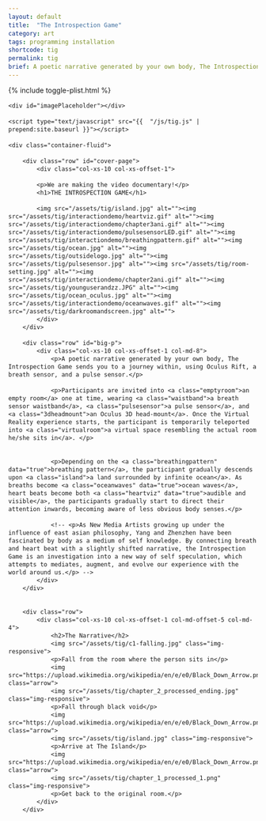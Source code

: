 ```yaml
---
layout: default
title:  "The Introspection Game"
category: art
tags: programming installation
shortcode: tig
permalink: tig
brief: A poetic narrative generated by your own body, The Introspection Game sends you to a journey within, using Oculus Rift, a breath sensor, and a pulse sensor.
---
```


<div class="content-container label-add-border" id="tigpage">
	{% include toggle-plist.html %}

	<div id="imagePlaceholder"></div>

	<script type="text/javascript" src="{{  "/js/tig.js" |  prepend:site.baseurl }}"></script>

	<div class="container-fluid">

		<div class="row" id="cover-page">
			<div class="col-xs-10 col-xs-offset-1">
		
			<p>We are making the video documentary!</p>
			<h1>THE INTROSPECTION GAME</h1>

			<img src="/assets/tig/island.jpg" alt=""><img src="/assets/tig/interactiondemo/heartviz.gif" alt=""><img src="/assets/tig/interactiondemo/chapter3ani.gif" alt=""><img src="/assets/tig/interactiondemo/pulsesensorLED.gif" alt=""><img src="/assets/tig/interactiondemo/breathingpattern.gif" alt=""><img src="/assets/tig/ocean.jpg" alt=""><img src="/assets/tig/outsidelogo.jpg" alt=""><img src="/assets/tig/pulsesensor.jpg" alt=""><img src="/assets/tig/room-setting.jpg" alt=""><img src="/assets/tig/interactiondemo/chapter2ani.gif" alt=""><img src="/assets/tig/younguserandzz.JPG" alt=""><img src="/assets/tig/ocean_oculus.jpg" alt=""><img src="/assets/tig/interactiondemo/oceanwaves.gif" alt=""><img src="/assets/tig/darkroomandscreen.jpg" alt="">
			</div>
		</div>

		<div class="row" id="big-p">
			<div class="col-xs-10 col-xs-offset-1 col-md-8">
				<p>A poetic narrative generated by your own body, The Introspection Game sends you to a journey within, using Oculus Rift, a breath sensor, and a pulse sensor.</p>

				<p>Participants are invited into <a class="emptyroom">an empty room</a> one at time, wearing <a class="waistband">a breath sensor waistband</a>, <a class="pulsesensor">a pulse sensor</a>, and <a class="3dheadmount">an Oculus 3D head-mount</a>. Once the Virtual Reality experience starts, the participant is temporarily teleported into <a class="virtualroom">a virtual space resembling the actual room he/she sits in</a>. </p>


				<p>Depending on the <a class="breathingpattern" data="true">breathing pattern</a>, the participant gradually descends upon <a class="island">a land surrounded by infinite ocean</a>. As breaths become <a class="oceanwaves" data="true">ocean waves</a>, heart beats become both <a class="heartviz" data="true">audible and visible</a>, the participants gradually start to direct their attention inwards, becoming aware of less obvious body senses.</p>

				<!-- <p>As New Media Artists growing up under the influence of east asian philosophy, Yang and Zhenzhen have been fascinated by body as a medium of self knowledge. By connecting breath and heart beat with a slightly shifted narrative, the Introspection Game is an investigation into a new way of self speculation, which attempts to mediates, augment, and evolve our experience with the world around us.</p> -->
			</div>
		</div>


		<div class="row">
			<div class="col-xs-10 col-xs-offset-1 col-md-offset-5 col-md-4">
				<h2>The Narrative</h2>
				<img src="/assets/tig/c1-falling.jpg" class="img-responsive">
				<p>Fall from the room where the person sits in</p>
				<img src="https://upload.wikimedia.org/wikipedia/en/e/e0/Black_Down_Arrow.png" class="arrow">
				<img src="/assets/tig/chapter_2_processed_ending.jpg" class="img-responsive">
				<p>Fall through black void</p>
				<img src="https://upload.wikimedia.org/wikipedia/en/e/e0/Black_Down_Arrow.png" class="arrow">
				<img src="/assets/tig/island.jpg" class="img-responsive">
				<p>Arrive at The Island</p>
				<img src="https://upload.wikimedia.org/wikipedia/en/e/e0/Black_Down_Arrow.png" class="arrow">
				<img src="/assets/tig/chapter_1_processed_1.png" class="img-responsive">
				<p>Get back to the original room.</p>
			</div>
		</div>


</div>